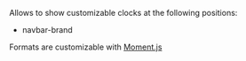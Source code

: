 Allows to show customizable clocks at the following positions:
* navbar-brand

Formats are customizable with [Moment.js](https://momentjs.com/)
